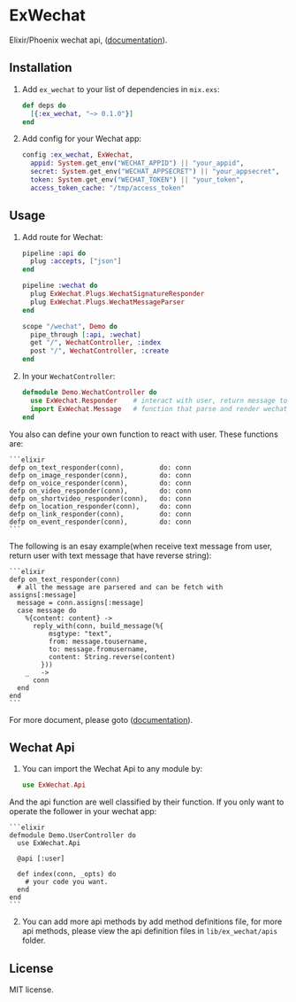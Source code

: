 # ExWechat

Elixir/Phoenix wechat api, ([documentation](http://hexdocs.pm/ex_wechat/)).

## Installation

1. Add `ex_wechat` to your list of dependencies in `mix.exs`:

    ```elixir
    def deps do
      [{:ex_wechat, "~> 0.1.0"}]
    end
    ```

2. Add config for your Wechat app:

    ```elixir
    config :ex_wechat, ExWechat,
      appid: System.get_env("WECHAT_APPID") || "your_appid",
      secret: System.get_env("WECHAT_APPSECRET") || "your_appsecret",
      token: System.get_env("WECHAT_TOKEN") || "your_token",
      access_token_cache: "/tmp/access_token"
    ```

## Usage

1. Add route for Wechat:

    ```elixir
    pipeline :api do
      plug :accepts, ["json"]
    end

    pipeline :wechat do
      plug ExWechat.Plugs.WechatSignatureResponder
      plug ExWechat.Plugs.WechatMessageParser
    end

    scope "/wechat", Demo do
      pipe_through [:api, :wechat]
      get "/", WechatController, :index
      post "/", WechatController, :create
    end
    ```
2. In your `WechatController`:

    ```elixir
    defmodule Demo.WechatController do
      use ExWechat.Responder    # interact with user, return message to user
      import ExWechat.Message   # function that parse and render wechat message
    end
    ```
You also can define your own function to react with user.
These functions are:

    ```elixir
    defp on_text_responder(conn),         do: conn
    defp on_image_responder(conn),        do: conn
    defp on_voice_responder(conn),        do: conn
    defp on_video_responder(conn),        do: conn
    defp on_shortvideo_responder(conn),   do: conn
    defp on_location_responder(conn),     do: conn
    defp on_link_responder(conn),         do: conn
    defp on_event_responder(conn),        do: conn
    ```
The following is an esay example(when receive text message from user, return user with text message that have reverse string):

    ```elixir
    defp on_text_responder(conn)
      # all the message are parsered and can be fetch with assigns[:message]
      message = conn.assigns[:message]  
      case message do
        %{content: content} ->
          reply_with(conn, build_message(%{
              msgtype: "text",
              from: message.tousername,
              to: message.fromusername,
              content: String.reverse(content)
            }))
        _   ->
          conn
      end
    end
    ```
For more document, please goto ([documentation](http://hexdocs.pm/ex_wechat/)).

## Wechat Api
1. You can import the Wechat Api to any module by:

    ```elixir
    use ExWechat.Api
    ```
And the api function are well classified by their function. If you only want to operate the follower in your wechat app:

    ```elixir
    defmodule Demo.UserController do
      use ExWechat.Api

      @api [:user]

      def index(conn, _opts) do
        # your code you want.
      end
    end
    ```
2. You can add more api methods by add method definitions file, for more api methods, please view the api definition files in `lib/ex_wechat/apis` folder.

## License
MIT license.
